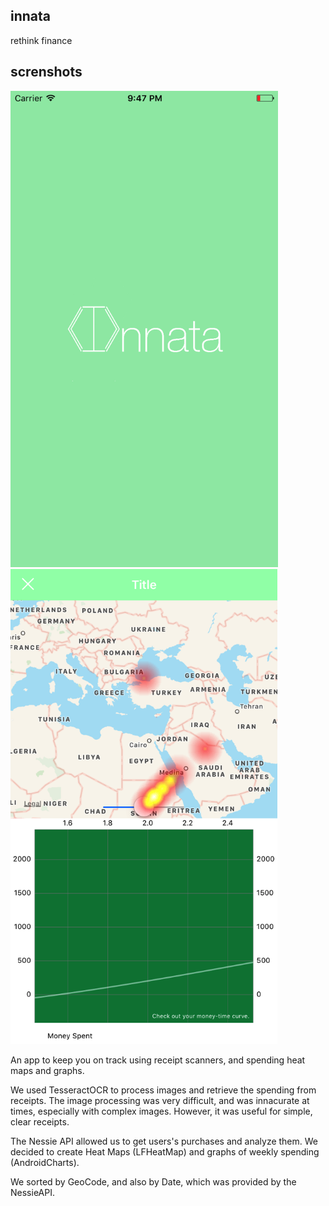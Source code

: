 ## innata

rethink finance

## screnshots
<img src = "/screenshots/Simulator Screen Shot Jan 21, 2017, 9.47.12 PM.png" width="428px">
<img src = "/screenshots/Simulator Screen Shot Jan 28, 2017, 4.21.21 PM.png" width = "427px">

An app to keep you on track using receipt scanners, and spending heat maps and graphs.

We used TesseractOCR to process images and retrieve the spending from receipts. The image processing was very difficult, and was innacurate at times, especially with complex images. However, it was useful for simple, clear receipts.

The Nessie API allowed us to get users's purchases and analyze them. We decided to create Heat Maps (LFHeatMap) and graphs of weekly spending (AndroidCharts).

We sorted by GeoCode, and also by Date, which was provided by the NessieAPI. 



